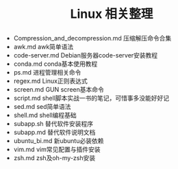 # <p align='center'>Linux 相关整理</p>

+ Compression_and_decompression.md 压缩解压命令合集
+ awk.md awk简单语法
+ code-server.md Debian服务器code-server安装教程
+ conda.md conda基本使用教程
+ ps.md 进程管理相关命令
+ regex.md Linux正则表达式
+ screen.md GUN screen基本命令
+ script.md shell脚本实战一书的笔记，可惜事多没能好好记
+ sed.md sed简单语法
+ shell.md shell编程基础
+ subapp.sh 替代软件安装程序
+ subapp.md 替代软件说明文档
+ ubuntu_bi.md 新ubuntu必装依赖
+ vim.md vim常见配置与插件安装
+ zsh.md zsh及oh-my-zsh安装

